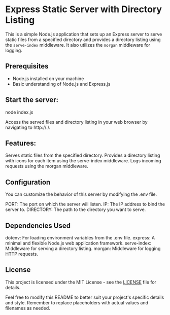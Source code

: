 # Express Static Server with Directory Listing
This is a simple Node.js application that sets up an Express server to serve static files from a specified directory and provides a directory listing using the `serve-index` middleware. It also utilizes the `morgan` middleware for logging.

## Prerequisites

- Node.js installed on your machine
- Basic understanding of Node.js and Express.js

## Start the server:

node index.js

Access the served files and directory listing in your web browser by navigating to http://<IP>:<PORT>/.

## Features:
Serves static files from the specified directory.
Provides a directory listing with icons for each item using the serve-index middleware.
Logs incoming requests using the morgan middleware.

## Configuration
You can customize the behavior of this server by modifying the .env file.

PORT: The port on which the server will listen.
IP: The IP address to bind the server to.
DIRECTORY: The path to the directory you want to serve.

## Dependencies Used
dotenv: For loading environment variables from the .env file.
express: A minimal and flexible Node.js web application framework.
serve-index: Middleware for serving a directory listing.
morgan: Middleware for logging HTTP requests.

## License
This project is licensed under the MIT License - see the [LICENSE](https://github.com/cjfswd-experience/node-express-static-indexable/edit/main/LICENSE) file for details.
   
Feel free to modify this README to better suit your project's specific details and style. Remember to replace placeholders with actual values and filenames as needed.
